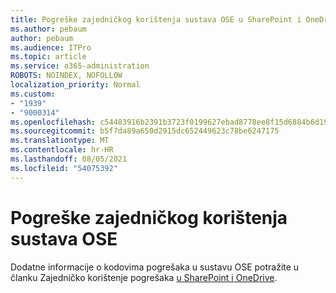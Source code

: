 ```yaml
---
title: Pogreške zajedničkog korištenja sustava OSE u SharePoint i OneDrive
ms.author: pebaum
author: pebaum
ms.audience: ITPro
ms.topic: article
ms.service: o365-administration
ROBOTS: NOINDEX, NOFOLLOW
localization_priority: Normal
ms.custom:
- "1939"
- "9000314"
ms.openlocfilehash: c54483916b2391b3723f0199627ebad8778ee8f15d6884b6d19b1f59f7093918
ms.sourcegitcommit: b5f7da89a650d2915dc652449623c78be6247175
ms.translationtype: MT
ms.contentlocale: hr-HR
ms.lasthandoff: 08/05/2021
ms.locfileid: "54075392"
---
```

# <a name="ose-sharing-errors"></a>Pogreške zajedničkog korištenja sustava OSE

Dodatne informacije o kodovima pogrešaka u sustavu OSE potražite u članku Zajedničko korištenje pogrešaka [u SharePoint i OneDrive](https://docs.microsoft.com/sharepoint/sharepoint-onedrive-error-message).
